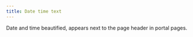 ```yaml
---
title: Date time text
---
```


Date and time beautified, appears next to the page header in portal pages.